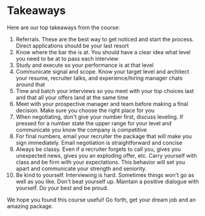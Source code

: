 # Takeaways
Here are our top takeaways from the course:

1. Referrals. These are the best way to get noticed and start the process. Direct applications should be your last resort
2. Know where the bar the is at. You should have a clear idea what level you need to be at to pass each interview
3. Study and execute so your performance is at that level
4. Communicate signal and scope. Know your target level and architect your resume, recruiter talks, and experience/hiring manager chats around that
5. Time and batch your interviews so you meet with your top choices last and that all your offers land at the same time
6. Meet with your prospective manager and team before making a final decision. Make sure you choose the right place for you
7. When negotiating, don't give your number first, discuss leveling. If pressed for a number state the upper range for your level and communicate you know the company is competitive
8. For final numbers, email your recruiter the package that will make you sign immediately. Email negotiation is straightforward and concise
9. Always be classy. Even if a recruiter forgets to call you, gives you unexpected news, gives you an exploding offer, etc. Carry yourself with class and be firm with your expectations. This behavior will set you apart and communicate your strength and seniority.
10. Be kind to yourself. Interviewing is hard. Sometimes things won't go as well as you like. Don't beat yourself up. Maintain a positive dialogue with yourself. Do your best and be proud.

We hope you found this course useful! Go forth, get your dream job and an amazing package.

